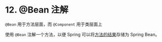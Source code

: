 # 12. @Bean 注解

`@Bean` 用于方法层面，而 `@Component` 用于类层面上

使用 `@Bean` 注解一个方法，以便 Spring 可以将<u>方法的结果</u>存储为 Spring Bean。




